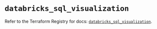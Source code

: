 # `databricks_sql_visualization`

Refer to the Terraform Registry for docs: [`databricks_sql_visualization`](https://registry.terraform.io/providers/databricks/databricks/1.63.0/docs/resources/sql_visualization).
